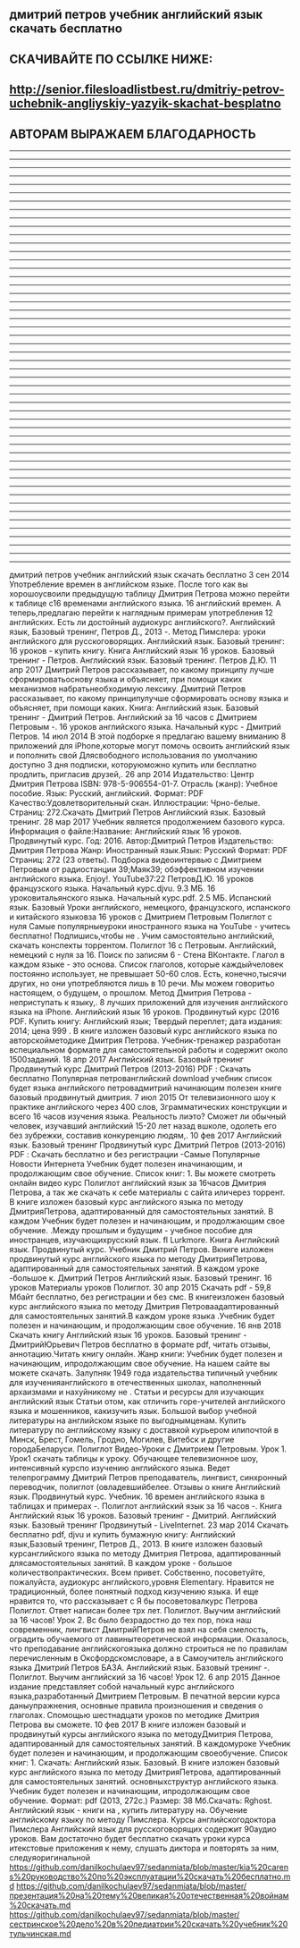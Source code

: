 дмитрий петров учебник английский язык скачать бесплатно
--------------------------------------------------
СКАЧИВАЙТЕ ПО ССЫЛКЕ НИЖЕ:
--------------------------------------------------
http://senior.filesloadlistbest.ru/dmitriy-petrov-uchebnik-angliyskiy-yazyik-skachat-besplatno
--------------------------------------------------
АВТОРАМ ВЫРАЖАЕМ БЛАГОДАРНОСТЬ
--------------------------------------------------
--------------------------------------------------
--------------------------------------------------
--------------------------------------------------
--------------------------------------------------
--------------------------------------------------
--------------------------------------------------
--------------------------------------------------
--------------------------------------------------
--------------------------------------------------
--------------------------------------------------
--------------------------------------------------
--------------------------------------------------
--------------------------------------------------
--------------------------------------------------
--------------------------------------------------
--------------------------------------------------
--------------------------------------------------
--------------------------------------------------
--------------------------------------------------
--------------------------------------------------
--------------------------------------------------
--------------------------------------------------
--------------------------------------------------
--------------------------------------------------
--------------------------------------------------
--------------------------------------------------
--------------------------------------------------
--------------------------------------------------
--------------------------------------------------
--------------------------------------------------
--------------------------------------------------
--------------------------------------------------
--------------------------------------------------
--------------------------------------------------
--------------------------------------------------
--------------------------------------------------
--------------------------------------------------
--------------------------------------------------
--------------------------------------------------
--------------------------------------------------
--------------------------------------------------
--------------------------------------------------
--------------------------------------------------
--------------------------------------------------
--------------------------------------------------
--------------------------------------------------
--------------------------------------------------
--------------------------------------------------
--------------------------------------------------
--------------------------------------------------
дмитрий петров учебник английский язык скачать бесплатно 3 сен 2014  Употребление времен в английском языке. После того как вы хорошоусвоили предыдущую таблицу Дмитрия Петрова можно перейти к таблице с16 временами английского языка. 16 английский времен. А теперь,предлагаю перейти к наглядным примерам употребления 12 английских. Есть ли достойный аудиокурс английского?. Английский язык, Базовый тренинг, Петров Д., 2013 -. Метод Пимслера: уроки английского для русскоговорящих. Английский язык. Базовый тренинг: 16 уроков - купить книгу. Книга Английский язык 16 уроков. Базовый тренинг  - Петров. Английский язык. Базовый тренинг. Петров Д.Ю. 11 апр 2017  Дмитрий Петров рассказывает, по какому принципу лучше сформироватьоснову языка и объясняет, при помощи каких механизмов набратьнеобходимую лексику. Дмитрий Петров рассказывает, по какому принципулучше сформировать основу языка и объясняет, при помощи каких. Книга: Английский язык. Базовый тренинг - Дмитрий Петров. Английский за 16 часов с Дмитрием Петровым -. 16 уроков английского языка. Начальный курс - Дмитрий Петров. 14 июл 2014  В этой подборке я предлагаю вашему вниманию 8 приложений для iPhone,которые могут помочь освоить английский язык и пополнить свой  Длясвободного использования по умолчанию доступно 3 дня подписки, которуюможно купить или бесплатно продлить, пригласив друзей,. 26 апр 2014  Издательство: Центр Дмитрия Петрова ISBN: 978-5-906554-01-7. Отрасль (жанр): Учебное пособие. Язык: Русский, английский. Формат: PDF Качество:Удовлетворительный скан. Иллюстрации: Чрно-белые. Страниц: 272.Скачать Дмитрий Петров Английский язык. Базовый тренинг. 28 мар 2017  Учебник является продолжением базового курса. Информация о файле:Название: Английский язык 16 уроков. Продвинутый курс. Год: 2016. Автор:Дмитрий Петров Издательство: Дмитрия Петрова Жанр: Иностранный язык.Язык: Русский Формат: PDF Страниц: 272 (23 ответы). Подборка видеоинтервью с Дмитрием Петровым от радиостанции 39;Маяк39; обэффективном изучении английского языка. Enjoy!. YouTube37:22  ПетровД.Ю. 16 уроков французского языка. Начальный курс.djvu. 9.3 МБ. 16 уроковитальянского языка. Начальный курс.pdf. 2.5 МБ. Испанский язык. Базовый
Уроки английского, немецкого, французского, испанского и китайского языковза 16 уроков с Дмитрием Петровым Полиглот с нуля  Самые популярныеуроки иностранного языка на YouTube - учитесь бесплатно! Подпишись,чтобы не . Учим самостоятельно английский, скачать конспекты торрентом. Полиглот 16 с Петровым. Английский, немецкий с нуля за 16. Поиск по записям 6 - Стена  ВКонтакте. Глагол в каждом языке - это основа. Список глаголов, которые каждыйчеловек постоянно использует, не превышает 50-60 слов. Есть, конечно,тысячи других, но они употребляются лишь в 10 речи. Мы можем говоритьо настоящем, о будущем, о прошлом. Метод Дмитрия Петрова - неприступать к языку,. 8 лучших приложений для изучения английского языка на iPhone. Английский язык 16 уроков. Продвинутый курс (2016  PDF. Купить книгу: Английский язык; Твердый переплет; дата издания: 2014; цена 999 .  В книге изложен базовый курс английского языка по авторскойметодике Дмитрия Петрова.  Учебник-тренажер разработан вспециальном формате для самостоятельной работы и содержит около 1500заданий. 18 апр 2017  Английский язык. Базовый тренинг  Продвинутый курс  Дмитрий Петров (2013-2016) PDF  : Скачать бесплатно  Популярная  петрованглийский download учебник список будет языка английского петровадмитрий начинающим полезен книге базовый продвинутый дмитрия. 7 июл 2015  От телевизионного шоу к практике английского через 400 слов, 3грамматических конструкции и всего 16 часов изучения языка. Реальность лиэто? Сможет ли обычный человек, изучавший английский 15-20 лет назад вшколе, одолеть его без зубрежки, составив конкуренцию людям,. 10 фев 2017  Английский язык. Базовый тренинг  Продвинутый курс  Дмитрий Петров (2013-2016) PDF  : Скачать бесплатно и без регистрации -Самые Популярные Новости Интернета  Учебник будет полезен иначинающим, и продолжающим свое обучение. Список книг: 1. Вы можете смотреть онлайн видео курс Полиглот английский язык за 16часов Дмитрия Петрова, а так же скачать к себе материалы с сайта иличерез торрент. В книге изложен базовый курс английского языка по методу ДмитрияПетрова, адаптированный для самостоятельных занятий. В каждом Учебник будет полезен и начинающим, и продолжающим свое обучение. .Между прошлым и будущим - учебное пособие для иностранцев, изучающихрусский язык. fl  Lurkmore. Книга Английский язык. Продвинутый курс. Учебник Дмитрий Петров. Вкниге изложен продвинутый курс английского языка по методу ДмитрияПетрова, адаптированный для самостоятельных занятий. В каждом уроке -большое к. Дмитрий Петров Английский язык. Базовый тренинг. 16 уроков
Материалы уроков Полиглот. 30 апр 2015  Cкачать pdf - 59,8 Мбайт бесплатно, без регистрации и без смс. В книгеизложен базовый курс английского языка по методу Дмитрия Петроваадаптированный для самостоятельных занятий.В каждом уроке  языка .Учебник будет полезен и начинающим, и продолжающим свое обучение. 16 янв 2018  Скачать книгу Английский язык 16 уроков. Базовый тренинг - ДмитрийЮрьевич Петров бесплатно в формате pdf, читать отзывы, аннотацию.Читать книгу онлайн. Жанр книги:  Учебник будет полезен и начинающим, ипродолжающим свое обучение. На нашем сайте вы можете скачать. Залупняк 1949 года издательства  типичный учебник для изученияанглийского в отечественных школах, наполненный архаизмами и нахуйникому не . Статьи и ресурсы для изучающих английский язык Статьи отом, как отличить горе-учителей английского языка и мошенников, какизучить язык. Большой выбор учебной литературы на английском языке по выгоднымценам. Купить литературу по английскому языку с доставкой курьером илипочтой в Минск, Брест, Гомель, Гродно, Могилев, Витебск и другие городаБеларуси. Полиглот  Видео-Уроки с Дмитрием Петровым. Урок 1. Урок1 скачать таблицы к уроку. Обучающее телевизионное шоу, интенсивный курспо изучению английского языка. Ведет телепрограмму Дмитрий Петров преподаватель, лингвист, синхронный переводчик, полиглот (овладевшийбелее. Отзывы о книге Английский язык. Продвинутый курс. Учебник. 16 времен английского языка в таблицах и примерах -. Полиглот английский язык за 16 часов -. Книга Английский язык 16 уроков. Базовый тренинг - Дмитрий. Английский язык. Базовый тренинг  Продвинутый  - LiveInternet. 23 мар 2014  Скачать бесплатно pdf, djvu и купить бумажную книгу: Английский язык,Базовый тренинг, Петров Д., 2013. В книге изложен базовый курсанглийского языка по методу Дмитрия Петрова, адаптированный длясамостоятельных занятий. В каждом уроке - большое количествопрактических. Всем привет. Собственно, посоветуйте, пожалуйста, аудиокурс английского,уровня Elementary.  Нравится не традиционный, более понятный подход кизучению языка. И еще нравится то, что рассказывает с  Я бы посоветовалкурс Петрова Полиглот. Ответ написан более трх лет. Полиглот. Выучим английский за 16 часов!  Урок 2. Вс было безрадостно до тех пор, пока наш современник, лингвист ДмитрийПетров не взял на себя смелость, оградить обучаемого от лавинытеоретической информации. Оказалось, что преподавание английскогоязыка должно строиться не по правилам перечисленным в Оксфордскомсловаре, а в
Самоучитель английского языка Дмитрий Петров  БАЗА. Английский язык. Базовый тренинг   -. Полиглот. Выучим английский за 16 часов!  Урок 12. 6 апр 2015  Данное издание представляет собой начальный курс английского языка,разработанный Дмитрием Петровым. В печатной версии курса даныупражнения, основные правила произношения и сведения о глаголах. Спомощью шестнадцати уроков по методике Дмитрия Петрова вы сможете. 10 фев 2017  В книге изложен базовый и продвинутый курсы английского языка по методуДмитрия Петрова, адаптированный для самостоятельных занятий. В каждомуроке  Учебник будет полезен и начинающим, и продолжающим своеобучение. Список книг: 1.  Скачать: Английский язык. Базовый. В книге изложен базовый курс английского языка по методу ДмитрияПетрова, адаптированный для самостоятельных занятий.  основныхструктур английского языка. Учебник будет полезен и начинающим, ипродолжающим свое обучение. Формат: pdf (2013, 272с.) Размер: 38 Мб.Скачать: Rghost. Английский язык - книги на , купить литературу на. Обучение английскому языку по методу Пимслера. Курсы английскогодоктора Пимслера Английский язык для русскоговорящих содержит 90аудио уроков.  Вам достаточно будет бесплатно скачать уроки курса итекстовые приложения к нему, слушать диктора и повторять за ним, следуяоригинальной
https://github.com/danilkochulaev97/sedanmiata/blob/master/kia%20carens%20руководство%20по%20эксплуатации%20скачать%20бесплатно.md
https://github.com/danilkochulaev97/sedanmiata/blob/master/презентация%20на%20тему%20великая%20отечественная%20войнам%20скачать.md
https://github.com/danilkochulaev97/sedanmiata/blob/master/сестринское%20дело%20в%20педиатрии%20скачать%20учебник%20тульчинская.md